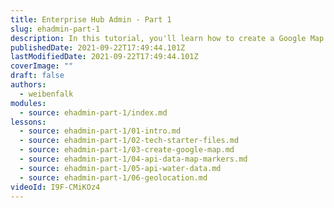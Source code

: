 ```yaml
---
title: Enterprise Hub Admin - Part 1
slug: ehadmin-part-1
description: In this tutorial, you'll learn how to create a Google Map with React.js and Typescript. The app will find the nearest bars both by click and geolocation.
publishedDate: 2021-09-22T17:49:44.101Z
lastModifiedDate: 2021-09-22T17:49:44.101Z
coverImage: ""
draft: false
authors:
  - weibenfalk
modules:
  - source: ehadmin-part-1/index.md
lessons:
  - source: ehadmin-part-1/01-intro.md
  - source: ehadmin-part-1/02-tech-starter-files.md
  - source: ehadmin-part-1/03-create-google-map.md
  - source: ehadmin-part-1/04-api-data-map-markers.md
  - source: ehadmin-part-1/05-api-water-data.md
  - source: ehadmin-part-1/06-geolocation.md
videoId: I9F-CMiKOz4
---
```

